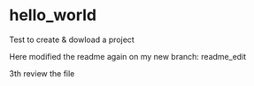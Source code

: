 # hello_world
Test to create &amp; dowload a project

Here modified the readme again on my new branch: readme_edit

3th review the file
